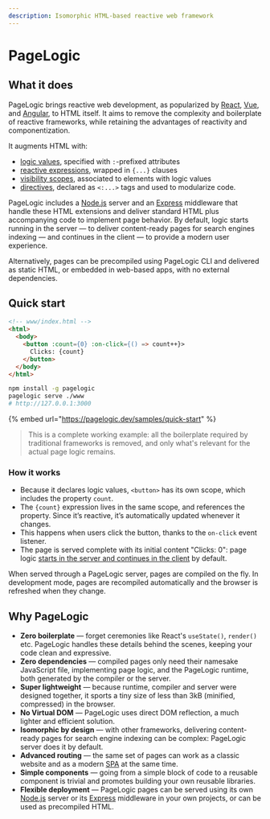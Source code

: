 ```yaml
---
description: Isomorphic HTML-based reactive web framework
---
```


# PageLogic

## What it does

PageLogic brings reactive web development, as popularized by [React](https://react.dev/), [Vue](https://vuejs.org/), and [Angular](https://angular.io/), to HTML itself. It aims to remove the complexity and boilerplate of reactive frameworks, while retaining the advantages of reactivity and componentization.

It augments HTML with:

* [logic values](broken-reference), specified with `:`-prefixed attributes
* [reactive expressions](broken-reference), wrapped in `{...}` clauses
* [visibility scopes](broken-reference), associated to elements with logic values
* [directives](broken-reference), declared as `<:...>` tags and used to modularize code.

PageLogic includes a [Node.js](https://nodejs.org/) server and an [Express](https://expressjs.com/) middleware that handle these HTML extensions and deliver standard HTML plus accompanying code to implement page behavior. By default, logic starts running in the server — to deliver content-ready pages for search engines indexing — and continues in the client — to provide a modern user experience.

Alternatively, pages can be precompiled using PageLogic CLI and delivered as static HTML, or embedded in web-based apps, with no external dependencies.

## Quick start

```html
<!-- www/index.html -->
<html>
  <body>
    <button :count={0} :on-click={() => count++}>
      Clicks: {count}
    </button>
  </body>
</html>
```

```bash
npm install -g pagelogic
pagelogic serve ./www
# http://127.0.0.1:3000
```

{% embed url="https://pagelogic.dev/samples/quick-start" %}

> This is a complete working example: all the boilerplate required by traditional frameworks is removed, and only what's relevant for the actual page logic remains.

### How it works

* Because it declares logic values, `<button>` has its own scope, which includes the property `count`.
* The `{count}` expression lives in the same scope, and references the property. Since it’s reactive, it’s automatically updated whenever it changes.
* This happens when users click the button, thanks to the `on-click` event listener.
* The page is served complete with its initial content "Clicks: 0": page logic [starts in the server and continues in the client](broken-reference) by default.

When served through a PageLogic server, pages are compiled on the fly. In development mode, pages are recompiled automatically and the browser is refreshed when they change.

## Why PageLogic

* **Zero boilerplate** — forget ceremonies like React's `useState()`, `render()` etc. PageLogic handles these details behind the scenes, keeping your code clean and expressive.
* **Zero dependencies** — compiled pages only need their namesake JavaScript file, implementing page logic, and the PageLogic runtime, both generated by the compiler or the server.
* **Super lightweight** — because runtime, compiler and server were designed together, it sports a tiny size of less than 3kB (minified, compressed) in the browser.
* **No Virtual DOM** — PageLogic uses direct DOM reflection, a much lighter and efficient solution.
* **Isomorphic by design** — with other frameworks, delivering content-ready pages for search engine indexing can be complex: PageLogic server does it by default.
* **Advanced routing** — the same set of pages can work as a classic website and as a modern [SPA](https://en.wikipedia.org/wiki/Single-page\_application) at the same time.
* **Simple components** — going from a simple block of code to a reusable component is trivial and promotes building your own reusable libraries.
* **Flexible deployment** — PageLogic pages can be served using its own [Node.js](https://nodejs.org/) server or its [Express](https://expressjs.com/) middleware in your own projects, or can be used as precompiled HTML.
